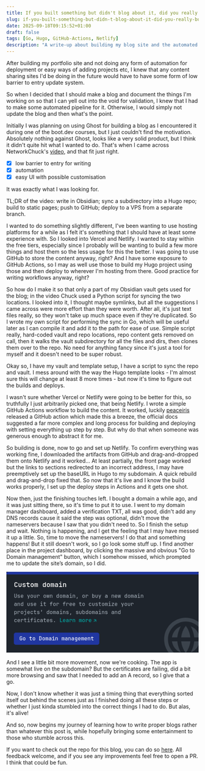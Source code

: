 ```yaml
---
title: If you built something but didn't blog about it, did you really build it?
slug: if-you-built-something-but-didn-t-blog-about-it-did-you-really-build-it
date: 2025-09-18T09:15:52+01:00
draft: false
tags: [Go, Hugo, GitHub-Actions, Netlify]
description: "A write-up about building my blog site and the automated pipeline from Obsidian to deployment"
---
```


After building my portfolio site and not doing any form of automation for deployment or easy ways of adding projects etc, I knew that any content sharing sites I'd be doing in the future would have to have some form of low barrier to entry update system. 

So when I decided that I should make a blog and document the things I'm working on so that I can yell out into the void for validation, I knew that I had to make some automated pipeline for it. Otherwise, I would simply not update the blog and then what's the point. 

Initially I was planning on using Ghost for building a blog as I encountered it during one of the boot.dev courses, but I just couldn't find the motivation. Absolutely nothing against Ghost, looks like a very solid product, but I think it didn't quite hit what I wanted to do. That's when I came across NetworkChuck's [video](https://www.youtube.com/watch?v=dnE7c0ELEH8), and that fit just right. 

- [x] low barrier to entry for writing
- [x] automation
- [x] easy UI with possible customisation

It was exactly what I was looking for. 

TL;DR of the video: write in Obsidian; sync a subdirectory into a Hugo repo; build to static pages; push to GitHub; deploy to a VPS from a separate branch. 

I wanted to do something slightly different, I've been wanting to use hosting platforms for a while as I felt it's something that I should have at least some experience with. So I looked into Vercel and Netlify. I wanted to stay within the free tiers, especially since I probably will be wanting to build a few more things and host them so the less usage for this the better. I was going to use GitHub to store the content anyway, right? And I have some exposure to GitHub Actions, so I may as well use those to build my Hugo project using those and then deploy to wherever I'm hosting from there. Good practice for writing workflows anyway, right? 

So how do I make it so that only a part of my Obsidian vault gets used for the blog; in the video Chuck used a Python script for syncing the two locations. I looked into it, I thought maybe symlinks, but all the suggestions I came across were more effort than they were worth. After all, it's just text files really, so they won't take up much space even if they're duplicated. So I wrote my own script for performing the sync in Go, which will be useful later as I can compile it and add it to the path for ease of use.
Simple script really, hard-coded vault and repo locations, repo content gets removed on call, then it walks the vault subdirectory for all the files and dirs, then clones them over to the repo. No need for anything fancy since it's just a tool for myself and it doesn't need to be super robust. 

Okay so, I have my vault and template setup, I have a script to sync the repo and vault. I mess around with the way the Hugo template looks - I'm almost sure this will change at least 8 more times - but now it's time to figure out the builds and deploys.

I wasn't sure whether Vercel or Netlify were going to be better for this, so truthfully I just arbitrarily picked one, that being Netlify. I wrote a simple GitHub Actions workflow to build the content. It worked, luckily [peaceiris](https://github.com/peaceiris/actions-hugo) released a GitHub action which made this a breeze, the official docs suggested a far more complex and long process for building and deploying with setting everything up step by step. But why do that when someone was generous enough to abstract it for me.

So building is done, now to go and set up Netlify. To confirm everything was working fine, I downloaded the artifacts from GitHub and drag-and-dropped them onto Netlify and it worked... At least partially, the front page worked but the links to sections redirected to an incorrect address, I may have preemptively set up the baseURL in Hugo to my subdomain. A quick rebuild and drag-and-drop fixed that. So now that it's live and I know the build works properly, I set up the deploy steps in Actions and it gets one shot. 

Now then, just the finishing touches left. I bought a domain a while ago, and it was just sitting there, so it's time to put it to use. I went to my domain manager dashboard, added a verification TXT, all was good, didn't add any DNS records cause it said the step was optional, didn't move the nameservers because I saw that you didn't need to. So I finish the setup and wait. Nothing is happening, and I get the feeling that I may have messed it up a little. So, time to move the nameservers! I do that and something happens! But it still doesn't work, so I go look some stuff up. I find another place in the project dashboard, by clicking the massive and obvious "Go to Domain management" button, which I somehow missed, which prompted me to update the site’s domain, so I did. 

![](domain%20management.png)


And I see a little bit more movement, now we're cooking. The app is somewhat live on the subdomain? But the certificates are failing, did a bit more browsing and saw that I needed to add an A record, so I give that a go. 

Now, I don't know whether it was just a timing thing that everything sorted itself out behind the scenes just as I finished doing all these steps or whether I just kinda stumbled into the correct things I had to do. But alas, it's alive! 

And so, now begins my journey of learning how to write proper blogs rather than whatever this post is, while hopefully bringing some entertainment to those who stumble across this. 

If you want to check out the repo for this blog, you can do so [here](https://github.com/RobertGolawski/blog). All feedback welcome, and if you see any improvements feel free to open a PR. I think that could be fun. 